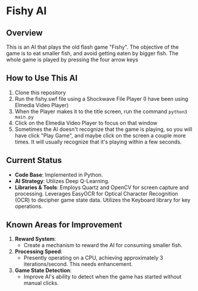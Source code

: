 # Fishy AI


## Overview
This is an AI that plays the old flash game "Fishy". The objective of the game is to eat smaller fish, and avoid getting eaten by bigger fish. The whole game is played by pressing the four arrow keys

## How to Use This AI
1. Clone this repository
2. Run the fishy.swf file using a Shockwave File Player (I have been using Elmedia Video Player)
3. When the Player makes it to the title screen, run the command
`
python3 main.py
`
4. Click on the Elmedia Video Player to focus on that window
5. Sometimes the AI doesn't recognize that the game is playing, so you will have click "Play Game", and maybe click on the screen a couple more times. It will usually recognize that it's playing within a few seconds.

## Current Status
- **Code Base**: Implemented in Python.
- **AI Strategy**: Utilizes Deep Q-Learning.
- **Libraries & Tools**: Employs Quartz and OpenCV for screen capture and processing. Leverages EasyOCR for Optical Character Recognition (OCR) to decipher game state data. Utilizes the Keyboard library for key operations.


## Known Areas for Improvement
1. **Reward System**: 
   - Create a mechanism to reward the AI for consuming smaller fish. 
2. **Processing Speed**:
   - Presently operating on a CPU, achieving approximately 3 iterations/second. This needs enhancement.
3. **Game State Detection**:
   - Improve AI's ability to detect when the game has started without manual clicks.



